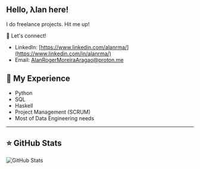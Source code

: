 
## Hello, λlan here!

I do freelance projects. Hit me up!

💬 Let's connect!
- LinkedIn: [https://www.linkedin.com/alanrma/](https://www.linkedin.com/in/alanrma/)
- Email: AlanRogerMoreiraAragao@proton.me

## 🚀 My Experience
- Python
- SQL
- Haskell
- Project Management (SCRUM)
- Most of Data Engineering needs
---

## ⭐ GitHub Stats

![GitHub Stats](https://github-readme-stats.vercel.app/api?username=AlanRMA&show_icons=true)
